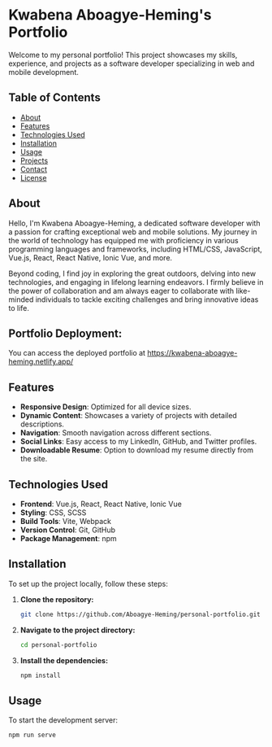 # Kwabena Aboagye-Heming's Portfolio

Welcome to my personal portfolio! This project showcases my skills, experience, and projects as a software developer specializing in web and mobile development.

## Table of Contents

- [About](#about)
- [Features](#features)
- [Technologies Used](#technologies-used)
- [Installation](#installation)
- [Usage](#usage)
- [Projects](#projects)
- [Contact](#contact)
- [License](#license)

## About

Hello, I'm Kwabena Aboagye-Heming, a dedicated software developer with a passion for crafting exceptional web and mobile solutions. My journey in the world of technology has equipped me with proficiency in various programming languages and frameworks, including HTML/CSS, JavaScript, Vue.js, React, React Native, Ionic Vue, and more.

Beyond coding, I find joy in exploring the great outdoors, delving into new technologies, and engaging in lifelong learning endeavors. I firmly believe in the power of collaboration and am always eager to collaborate with like-minded individuals to tackle exciting challenges and bring innovative ideas to life.

## Portfolio Deployment: 
You can access the deployed portfolio at https://kwabena-aboagye-heming.netlify.app/


## Features

- **Responsive Design**: Optimized for all device sizes.
- **Dynamic Content**: Showcases a variety of projects with detailed descriptions.
- **Navigation**: Smooth navigation across different sections.
- **Social Links**: Easy access to my LinkedIn, GitHub, and Twitter profiles.
- **Downloadable Resume**: Option to download my resume directly from the site.

## Technologies Used

- **Frontend**: Vue.js, React, React Native, Ionic Vue
- **Styling**: CSS, SCSS
- **Build Tools**: Vite, Webpack
- **Version Control**: Git, GitHub
- **Package Management**: npm

## Installation

To set up the project locally, follow these steps:

1. **Clone the repository:**

    ```bash
    git clone https://github.com/Aboagye-Heming/personal-portfolio.git
    ```

2. **Navigate to the project directory:**

    ```bash
    cd personal-portfolio
    ```

3. **Install the dependencies:**

    ```bash
    npm install
    ```

## Usage

To start the development server:

```bash
npm run serve
